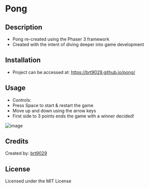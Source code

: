 # Pong

## Description
- Pong re-created using the Phaser 3 framework
- Created with the intent of diving deeper into game development

## Installation
- Project can be accessed at: https://brt9029.github.io/pong/

## Usage
- Controls:
- Press Space to start & restart the game
- Move up and down using the arrow keys
- First side to 3 points ends the game with a winner decided!

![image](https://user-images.githubusercontent.com/26530136/209592616-9e98d585-6387-4919-a0c8-bdc8560d8060.png)


## Credits
Created by: [brt9029](wwww.github.com/brt9029 "GitHub Profile Link")

## License
Licensed under the MIT License
